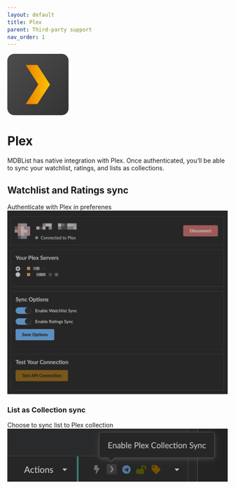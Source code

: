 ```yaml
---
layout: default
title: Plex
parent: Third-party support
nav_order: 1
---
```

<img src="/assets/images/plex.png" alt="Plex integration" width="140"/>

# Plex

MDBList has native integration with Plex. Once authenticated, you’ll be able to sync your watchlist, ratings, and lists as collections.

## Watchlist and Ratings sync

Authenticate with Plex in preferenes![Plex](</assets/images/plex_setup.png>)

### List as Collection sync

Choose to sync list to Plex collection ![Plex](</assets/images/plex_collection_sync.png>)
